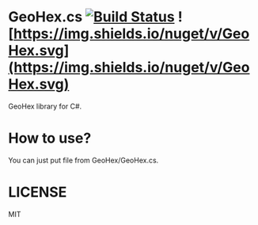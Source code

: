 # GeoHex.cs [![Build Status](https://travis-ci.org/mattak/GeoHex.cs.png)](https://travis-ci.org/mattak/GeoHex.cs) ![https://img.shields.io/nuget/v/GeoHex.svg](https://img.shields.io/nuget/v/GeoHex.svg)

GeoHex library for C#.

# How to use?

You can just put file from GeoHex/GeoHex.cs.

# LICENSE

MIT
